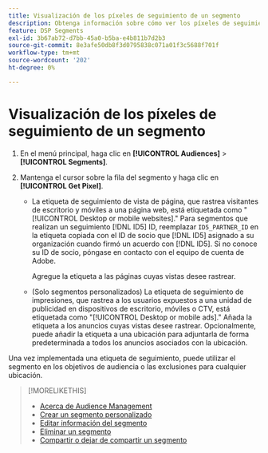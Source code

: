 ```yaml
---
title: Visualización de los píxeles de seguimiento de un segmento
description: Obtenga información sobre cómo ver los píxeles de seguimiento de un segmento de exclusión de venta personalizado o de CCPA.
feature: DSP Segments
exl-id: 3b67ab72-d7bb-45a0-b5ba-e4b811b7d2b3
source-git-commit: 8e3afe50db8f3d0795838c071a01f3c5688f701f
workflow-type: tm+mt
source-wordcount: '202'
ht-degree: 0%

---
```


# Visualización de los píxeles de seguimiento de un segmento

1. En el menú principal, haga clic en **[!UICONTROL Audiences]** > **[!UICONTROL Segments]**.

1. Mantenga el cursor sobre la fila del segmento y haga clic en **[!UICONTROL Get Pixel]**.

   * La etiqueta de seguimiento de vista de página, que rastrea visitantes de escritorio y móviles a una página web, está etiquetada como &quot;[!UICONTROL Desktop or mobile websites].&quot; Para segmentos que realizan un seguimiento [!DNL ID5] ID, reemplazar `ID5_PARTNER_ID` en la etiqueta copiada con el ID de socio que [!DNL ID5] asignado a su organización cuando firmó un acuerdo con [!DNL ID5]. Si no conoce su ID de socio, póngase en contacto con el equipo de cuenta de Adobe.

     Agregue la etiqueta a las páginas cuyas vistas desee rastrear.

   * (Solo segmentos personalizados) La etiqueta de seguimiento de impresiones, que rastrea a los usuarios expuestos a una unidad de publicidad en dispositivos de escritorio, móviles o CTV, está etiquetada como &quot;[!UICONTROL Desktop or mobile ads].&quot; Añada la etiqueta a los anuncios cuyas vistas desee rastrear. Opcionalmente, puede añadir la etiqueta a una ubicación para adjuntarla de forma predeterminada a todos los anuncios asociados con la ubicación.

Una vez implementada una etiqueta de seguimiento, puede utilizar el segmento en los objetivos de audiencia o las exclusiones para cualquier ubicación.

>[!MORELIKETHIS]
>
>* [Acerca de Audience Management](audience-about.md)
>* [Crear un segmento personalizado](custom-segment-create.md)
>* [Editar información del segmento](segment-edit.md)
>* [Eliminar un segmento](segment-delete.md)
>* [Compartir o dejar de compartir un segmento](segment-share.md)
